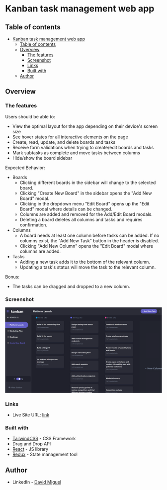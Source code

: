# Kanban task management web app

## Table of contents

- [Kanban task management web app](#kanban-task-management-web-app)
  - [Table of contents](#table-of-contents)
  - [Overview](#overview)
    - [The features](#the-features)
    - [Screenshot](#screenshot)
    - [Links](#links)
    - [Built with](#built-with)
  - [Author](#author)

## Overview

### The features

Users should be able to:

- View the optimal layout for the app depending on their device's screen size
- See hover states for all interactive elements on the page
- Create, read, update, and delete boards and tasks
- Receive form validations when trying to create/edit boards and tasks
- Mark subtasks as complete and move tasks between columns
- Hide/show the board sidebar

Expected Behavior:

- Boards
  - Clicking different boards in the sidebar will change to the selected board.
  - Clicking "Create New Board" in the sidebar opens the "Add New Board" modal.
  - Clicking in the dropdown menu "Edit Board" opens up the "Edit Board" modal where details can be changed.
  - Columns are added and removed for the Add/Edit Board modals.
  - Deleting a board deletes all columns and tasks and requires confirmation.
- Columns
  - A board needs at least one column before tasks can be added. If no columns exist, the "Add New Task" button in the header is disabled.
  - Clicking "Add New Column" opens the "Edit Board" modal where columns are added.
- Tasks
  - Adding a new task adds it to the bottom of the relevant column.
  - Updating a task's status will move the task to the relevant column.

Bonus:

- The tasks can be dragged and dropped to a new column.

### Screenshot

![Screenshot](./public/screenshot/localhost_3000_.png)

### Links

- Live Site URL: [link](https://todo-task-manager-eight.vercel.app)

### Built with

- [TailwindCSS](https://tailwindcss.com/) - CSS Framework
- Drag and Drop API
- [React](https://reactjs.org/) - JS library
- [Redux](https://redux.js.org/) - State management tool

## Author

- LinkedIn - [David Miguel](https://www.linkedin.com/in/david-miguel-turiel-758785281/)
